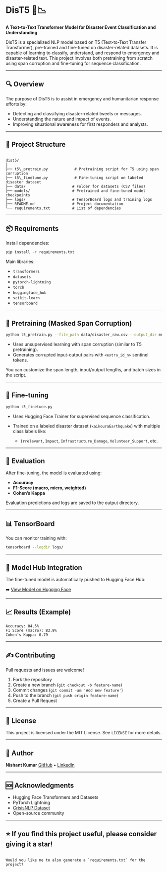 # DisT5 🚨📉
**A Text-to-Text Transformer Model for Disaster Event Classification and Understanding**

DisT5 is a specialized NLP model based on T5 (Text-to-Text Transfer Transformer), pre-trained and fine-tuned on disaster-related datasets. It is capable of learning to classify, understand, and respond to emergency and disaster-related text. This project involves both pretraining from scratch using span corruption and fine-tuning for sequence classification.

---

## 🔍 Overview

The purpose of DisT5 is to assist in emergency and humanitarian response efforts by:
- Detecting and classifying disaster-related tweets or messages.
- Understanding the nature and impact of events.
- Improving situational awareness for first responders and analysts.

---

## 📁 Project Structure

```

dist5/
│
├── t5\_pretrain.py            # Pretraining script for T5 using span corruption
├── t5\_finetune.py            # Fine-tuning script on labeled disaster dataset
├── data/                     # Folder for datasets (CSV files)
├── models/                   # Pretrained and fine-tuned model checkpoints
├── logs/                     # TensorBoard logs and training logs
├── README.md                 # Project documentation
└── requirements.txt          # List of dependencies

````

---

## 📦 Requirements

Install dependencies:

```bash
pip install -r requirements.txt
````

Main libraries:

* `transformers`
* `datasets`
* `pytorch-lightning`
* `torch`
* `huggingface_hub`
* `scikit-learn`
* `tensorboard`

---

## 🚀 Pretraining (Masked Span Corruption)

```bash
python t5_pretrain.py --file_path data/disaster_raw.csv --output_dir models/pretrained
```

* Uses unsupervised learning with span corruption (similar to T5 pretraining).
* Generates corrupted input-output pairs with `<extra_id_n>` sentinel tokens.

You can customize the span length, input/output lengths, and batch sizes in the script.

---

## 🎯 Fine-tuning

```bash
python t5_finetune.py
```

* Uses Hugging Face Trainer for supervised sequence classification.
* Trained on a labeled disaster dataset (`kaikouraEarthquake`) with multiple class labels like:

  * `Irrelevant`, `Impact`, `Infrastructure_Damage`, `Volunteer_Support`, etc.

---

## 🧪 Evaluation

After fine-tuning, the model is evaluated using:

* **Accuracy**
* **F1-Score (macro, micro, weighted)**
* **Cohen’s Kappa**

Evaluation predictions and logs are saved to the output directory.

---

## 📊 TensorBoard

You can monitor training with:

```bash
tensorboard --logdir logs/
```

---

## 🤗 Model Hub Integration

The fine-tuned model is automatically pushed to Hugging Face Hub:

➡️ [View Model on Hugging Face](https://huggingface.co/rizvi-rahil786/t5-small-kaikouraEarthquake)

---

## 📈 Results (Example)

```text
Accuracy: 84.5%
F1 Score (macro): 83.9%
Cohen’s Kappa: 0.79
```

---

## ✍️ Contributing

Pull requests and issues are welcome!

1. Fork the repository
2. Create a new branch (`git checkout -b feature-name`)
3. Commit changes (`git commit -am 'Add new feature'`)
4. Push to the branch (`git push origin feature-name`)
5. Create a Pull Request

---

## 📄 License

This project is licensed under the MIT License. See `LICENSE` for more details.

---

## 👤 Author

**Nishant Kumar**
[GitHub](https://github.com/Nishant0986) • [LinkedIn](https://linkedin.com/in/)

---

## 🆘 Acknowledgments

* Hugging Face Transformers and Datasets
* PyTorch Lightning
* [CrisisNLP Dataset](http://crisisnlp.qcri.org/)
* Open-source community

---

## ⭐️ If you find this project useful, please consider giving it a star!

```

Would you like me to also generate a `requirements.txt` for the project?
```
